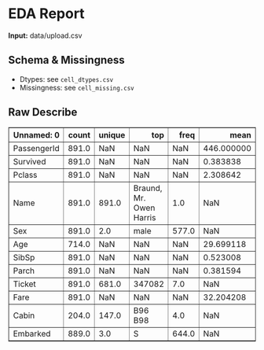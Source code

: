 
# EDA Report

**Input:** data/upload.csv

## Schema & Missingness
- Dtypes: see `cell_dtypes.csv`
- Missingness: see `cell_missing.csv`

## Raw Describe
<table border="1" class="dataframe">
  <thead>
    <tr style="text-align: right;">
      <th>Unnamed: 0</th>
      <th>count</th>
      <th>unique</th>
      <th>top</th>
      <th>freq</th>
      <th>mean</th>
      <th>std</th>
      <th>min</th>
      <th>25%</th>
      <th>50%</th>
      <th>75%</th>
      <th>max</th>
    </tr>
  </thead>
  <tbody>
    <tr>
      <td>PassengerId</td>
      <td>891.0</td>
      <td>NaN</td>
      <td>NaN</td>
      <td>NaN</td>
      <td>446.000000</td>
      <td>257.353842</td>
      <td>1.00</td>
      <td>223.5000</td>
      <td>446.0000</td>
      <td>668.5</td>
      <td>891.0000</td>
    </tr>
    <tr>
      <td>Survived</td>
      <td>891.0</td>
      <td>NaN</td>
      <td>NaN</td>
      <td>NaN</td>
      <td>0.383838</td>
      <td>0.486592</td>
      <td>0.00</td>
      <td>0.0000</td>
      <td>0.0000</td>
      <td>1.0</td>
      <td>1.0000</td>
    </tr>
    <tr>
      <td>Pclass</td>
      <td>891.0</td>
      <td>NaN</td>
      <td>NaN</td>
      <td>NaN</td>
      <td>2.308642</td>
      <td>0.836071</td>
      <td>1.00</td>
      <td>2.0000</td>
      <td>3.0000</td>
      <td>3.0</td>
      <td>3.0000</td>
    </tr>
    <tr>
      <td>Name</td>
      <td>891.0</td>
      <td>891.0</td>
      <td>Braund, Mr. Owen Harris</td>
      <td>1.0</td>
      <td>NaN</td>
      <td>NaN</td>
      <td>NaN</td>
      <td>NaN</td>
      <td>NaN</td>
      <td>NaN</td>
      <td>NaN</td>
    </tr>
    <tr>
      <td>Sex</td>
      <td>891.0</td>
      <td>2.0</td>
      <td>male</td>
      <td>577.0</td>
      <td>NaN</td>
      <td>NaN</td>
      <td>NaN</td>
      <td>NaN</td>
      <td>NaN</td>
      <td>NaN</td>
      <td>NaN</td>
    </tr>
    <tr>
      <td>Age</td>
      <td>714.0</td>
      <td>NaN</td>
      <td>NaN</td>
      <td>NaN</td>
      <td>29.699118</td>
      <td>14.526497</td>
      <td>0.42</td>
      <td>20.1250</td>
      <td>28.0000</td>
      <td>38.0</td>
      <td>80.0000</td>
    </tr>
    <tr>
      <td>SibSp</td>
      <td>891.0</td>
      <td>NaN</td>
      <td>NaN</td>
      <td>NaN</td>
      <td>0.523008</td>
      <td>1.102743</td>
      <td>0.00</td>
      <td>0.0000</td>
      <td>0.0000</td>
      <td>1.0</td>
      <td>8.0000</td>
    </tr>
    <tr>
      <td>Parch</td>
      <td>891.0</td>
      <td>NaN</td>
      <td>NaN</td>
      <td>NaN</td>
      <td>0.381594</td>
      <td>0.806057</td>
      <td>0.00</td>
      <td>0.0000</td>
      <td>0.0000</td>
      <td>0.0</td>
      <td>6.0000</td>
    </tr>
    <tr>
      <td>Ticket</td>
      <td>891.0</td>
      <td>681.0</td>
      <td>347082</td>
      <td>7.0</td>
      <td>NaN</td>
      <td>NaN</td>
      <td>NaN</td>
      <td>NaN</td>
      <td>NaN</td>
      <td>NaN</td>
      <td>NaN</td>
    </tr>
    <tr>
      <td>Fare</td>
      <td>891.0</td>
      <td>NaN</td>
      <td>NaN</td>
      <td>NaN</td>
      <td>32.204208</td>
      <td>49.693429</td>
      <td>0.00</td>
      <td>7.9104</td>
      <td>14.4542</td>
      <td>31.0</td>
      <td>512.3292</td>
    </tr>
    <tr>
      <td>Cabin</td>
      <td>204.0</td>
      <td>147.0</td>
      <td>B96 B98</td>
      <td>4.0</td>
      <td>NaN</td>
      <td>NaN</td>
      <td>NaN</td>
      <td>NaN</td>
      <td>NaN</td>
      <td>NaN</td>
      <td>NaN</td>
    </tr>
    <tr>
      <td>Embarked</td>
      <td>889.0</td>
      <td>3.0</td>
      <td>S</td>
      <td>644.0</td>
      <td>NaN</td>
      <td>NaN</td>
      <td>NaN</td>
      <td>NaN</td>
      <td>NaN</td>
      <td>NaN</td>
      <td>NaN</td>
    </tr>
  </tbody>
</table>